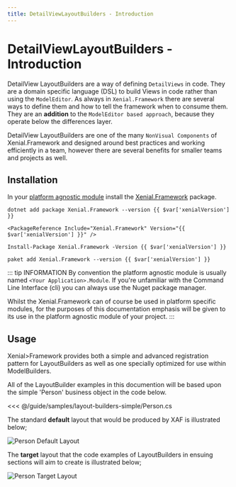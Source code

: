 ```yaml
---
title: DetailViewLayoutBuilders - Introduction
---
```


# DetailViewLayoutBuilders - Introduction

DetailView LayoutBuilders are a way of defining `DetailViews` in code. They are a domain specific language (DSL) to build Views in code rather than using the `ModelEditor`. As always in `Xenial.Framework` there are several ways to define them and how to tell the framework when to consume them. They are an **addition** to the `ModelEditor based approach`, because they operate below the differences layer. <!-- differences layer could probably benefit from some additional description or a link to the XAF documentation -->

<!-- replace this line with its equivalent from the model builders into, remembering to substitute layout builders for model builders -->
DetailView LayoutBuilders are one of the many `NonVisual Components` of Xenial.Framework and designed around best practices and working efficiently in a team, however there are several benefits for smaller teams and projects as well.


## Installation

In your [platform agnostic module](https://docs.devexpress.com/eXpressAppFramework/118045/concepts/application-solution-components/application-solution-structure#projects) install the [Xenial.Framework](https://www.nuget.org/packages/Xenial.Framework/) package.

<code-group>
<code-block title=".NET CLI">

<div class="language-bash"><pre class="language-bash"><code>dotnet add package Xenial.Framework --version {{ $var['xenialVersion'] }}</code></pre></div>

</code-block>


<code-block title="PackageReference">

<div class="language-xml"><pre class="language-xml"><code>&ltPackageReference Include="Xenial.Framework" Version="{{ $var['xenialVersion'] }}" /&gt</code></pre></div>

</code-block>

<code-block title="Package Manager">

<div class="language-powershell"><pre class="language-powershell"><code>Install-Package Xenial.Framework -Version {{ $var['xenialVersion'] }}</code></pre></div>

</code-block>

<code-block title="Paket CLI">

<div class="language-bash"><pre><code>paket add Xenial.Framework --version {{ $var['xenialVersion'] }}</code></pre></div>

</code-block>

</code-group>

::: tip INFORMATION
By convention the platform agnostic module is usually named `<Your Application>.Module`.
If you're unfamiliar with the Command Line Interface (cli) you can always use the Nuget package manager.

Whilst the Xenial.Framework can of course be used in platform specific modules, for the purposes of this documentation emphasis will be given to its use in the platform agnostic module of your project.
:::

## Usage

Xenial>Framework provides both a simple and advanced registration pattern for LayoutBuilders as well as one specially optimized for use within ModelBuilders.

All of the LayoutBuilder examples in this documention will be based upon the simple 'Person' business object in the code below.

<<< @/guide/samples/layout-builders-simple/Person.cs

The standard  **default** layout that would be produced by XAF is illustrated below;

![Person Default Layout](/images/guide/layout-builders/person-default-layout.png)

The **target** layout that the code examples of LayoutBuilders in ensuing sections will aim to create is illustrated below;

![Person Target Layout](/images/guide/layout-builders/person-target-layout.png)
